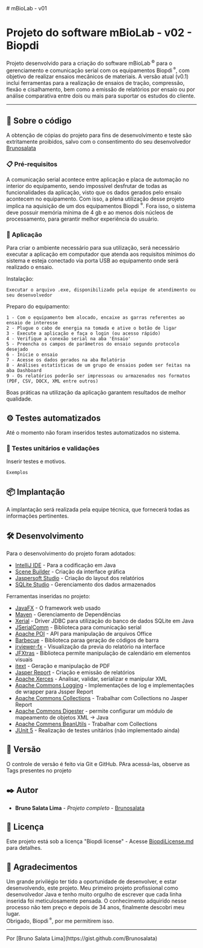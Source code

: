 <head># mBioLab - v01

# Projeto do software mBioLab - v02 - Biopdi
</head>
Projeto desenvolvido para a criação do software mBioLab<span style="font-size:10px; vertical-align: super"> 
&copy;</span> para o gerenciamento e comunicação serial com os equipamentos Biopdi<span 
style="font-size:10px; vertical-align: super"> ®</span>, com objetivo de realizar ensaios mecânicos de materiais. 
A versão atual (v0.1) inclui ferramentas para a realização de ensaios de tração, compressão, flexão e cisalhamento, 
bem como a emissão de relatórios por ensaio ou por análise 
comparativa entre dois ou mais para suportar os estudos do cliente.
<body>

---

## 🚀 Sobre o código

A obtenção de cópias do projeto para fins de desenvolvimento e teste são extritamente proibidos, salvo com o 
consentimento do seu desenvolvedor <a href=“https://github.com/Brunosalata“>Brunosalata</a>

### 📋 Pré-requisitos

A comunicação serial acontece entre aplicação e placa de automação no interior do equipamento, sendo impossível
desfrutar de todas as funcionalidades da aplicação, visto que os dados gerados pelo ensaio acontecem no equipamento.
Com isso, a plena utilização desse projeto implica na aquisição de um dos equipamentos Biopdi
<span style="font-size:10px; vertical-align: super"> ®</span>. Fora isso, o sistema deve possuir memória mínima de 4 gb
e ao menos dois núcleos de processamento, para gerantir melhor experiência do usuário.


### 🔧 Aplicação

Para criar o ambiente necessário para sua utilização, será necessário executar a aplicação em 
computador que atenda aos requisitos mínimos do sistema e esteja conectado via porta USB ao
equipamento onde será realizado o ensaio.

Instalação:

```
Executar o arquivo .exe, disponibilizado pela equipe de atendimento ou seu desenvolvedor
```

Preparo do equipamento:

```
1 - Com o equipamento bem alocado, encaixe as garras referentes ao ensaio de interesse
2 - Plugue o cabo de energia na tomada e ative o botão de ligar
3 - Execute a aplicação e faça o login (ou acesso rápido)
4 - Verifique a conexão serial na aba 'Ensaio'
5 - Preencha os campos de parâmetros do ensaio segundo protocolo desejado
6 - Inicie o ensaio
7 - Acesse os dados gerados na aba Relatório
8 - Análises estatísticas de um grupo de ensaios podem ser feitas na aba Dashboard
9 - Os relatórios poderão ser impressoas ou armazenados nos formatos (PDF, CSV, DOCX, XML entre outros)
```

Boas práticas na utilização da aplicação garantem resultados de melhor qualidade.

## ⚙️ Testes automatizados

Até o momento não foram inseridos testes automatizados no sistema.

### 🔩 Testes unitários e validações

Inserir testes e motivos.

```
Exemplos
```

## 📦 Implantação

A implantação será realizada pela equipe técnica, que fornecerá todas as informações pertinentes.

## 🛠️ Desenvolvimento

Para o desenvolvimento do projeto foram adotados:

* [IntelliJ IDE](https://www.jetbrains.com/pt-br/idea/) - Para a codificação em Java
* [Scene Builder](https://gluonhq.com/products/scene-builder/) - Criação da interface gráfica
* [Jaspersoft Studio](https://community.jaspersoft.com/) - Criação do layout dos relatórios
* [SQLite Studio](https://sqlitestudio.pl/) - Gerenciamento dos dados armazenados

Ferramentas inseridas no projeto:

* [JavaFX](https://openjfx.io/) - O framework web usado
* [Maven](https://maven.apache.org/) - Gerenciamento de Dependências
* [Xerial](https://xerial.org/software/) - Driver JDBC para utilização do banco de dados SQLite em Java
* [JSerialComm](https://fazecast.github.io/jSerialComm/) - Biblioteca para comunicação serial
* [Apache POI](https://poi.apache.org/) - API para manipulação de arquivos Office
* [Barbecue](https://barbecue.sourceforge.net/) - Biblioteca paraa geração de códigos de barra
* [jrviewer-fx](https://github.com/hawkxu/jrviewer-fx) - Visualização da previa do relatório na interface
* [JFXtras](https://jfxtras.org/) - Biblioteca permite manipulação de calendário em elementos visuais
* [itext](https://itextpdf.com/) - Geração e manipulação de PDF
* [Jasper Report](https://community.jaspersoft.com/) - Criação e emissão de relatórios
* [Apache Xerces](https://xerces.apache.org/xerces2-j/) - Analisar, validar, serializar e manipular XML
* [Apache Commons Logging](https://commons.apache.org/proper/commons-logging/) - Implementações de log e 
implementações de wrapper para Jssper Report
* [Apache Commons Collections](https://commons.apache.org/proper/commons-collections/) - Trabalhar com Collections 
no Jasper Report
* [Apache Commons Digester](https://commons.apache.org/proper/commons-digester/) - permite configurar um módulo de 
mapeamento de objetos XML -> Java
* [Apache Commens BeanUtils](https://commons.apache.org/proper/commons-beanutils/) - Trabalhar com Collections
* [JUnit 5](https://junit.org/junit5/) - Realização de testes unitários (não implementado ainda)


## 📌 Versão

O controle de versão é feito via Git e GitHub. PAra acessá-las, observe as Tags presentes no projeto

## ✒️ Autor

* **Bruno Salata Lima** - *Projeto completo* - [Brunosalata](https://github.com/Brunosalata)


## 📄 Licença

Este projeto está sob a licença "Biopdi license" - Acesse [BiopdiLicense.md](https://github.com/Biopdi) para detalhes.

## 🎁 Agradecimentos

Um grande privilégio ter tido a oportunidade de desenvolver, e estar desenvolvendo, este projeto. Meu primeiro projeto
profissional como desenvolvedor Java e tenho muito orgulho de escrever que cada linha inserida foi meticulosamente 
pensada. O conhecimento adquirido nesse processo não tem preço e depois de 34 anos, finalmente descobri meu lugar.</br>
Obrigado, Biopdi<span style="font-size:10px; vertical-align: super"> ®</span>, por me permitirem isso.



---
</body>

<footer> Por [Bruno Salata Lima](https://gist.github.com/Brunosalata) </footer>
